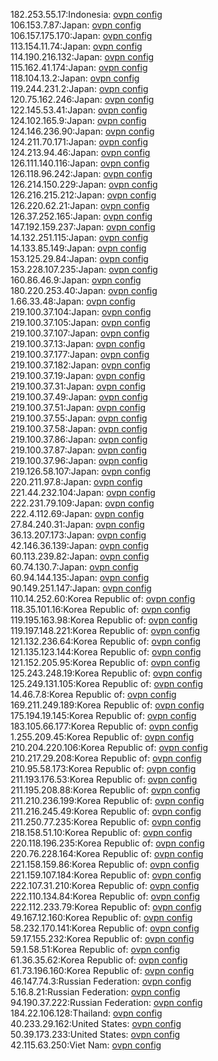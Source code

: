 182.253.55.17:Indonesia: [ovpn config](vpn/182_253_55_17.ovpn)  
106.153.7.87:Japan: [ovpn config](vpn/106_153_7_87.ovpn)  
106.157.175.170:Japan: [ovpn config](vpn/106_157_175_170.ovpn)  
113.154.11.74:Japan: [ovpn config](vpn/113_154_11_74.ovpn)  
114.190.216.132:Japan: [ovpn config](vpn/114_190_216_132.ovpn)  
115.162.41.174:Japan: [ovpn config](vpn/115_162_41_174.ovpn)  
118.104.13.2:Japan: [ovpn config](vpn/118_104_13_2.ovpn)  
119.244.231.2:Japan: [ovpn config](vpn/119_244_231_2.ovpn)  
120.75.162.246:Japan: [ovpn config](vpn/120_75_162_246.ovpn)  
122.145.53.41:Japan: [ovpn config](vpn/122_145_53_41.ovpn)  
124.102.165.9:Japan: [ovpn config](vpn/124_102_165_9.ovpn)  
124.146.236.90:Japan: [ovpn config](vpn/124_146_236_90.ovpn)  
124.211.70.171:Japan: [ovpn config](vpn/124_211_70_171.ovpn)  
124.213.94.46:Japan: [ovpn config](vpn/124_213_94_46.ovpn)  
126.111.140.116:Japan: [ovpn config](vpn/126_111_140_116.ovpn)  
126.118.96.242:Japan: [ovpn config](vpn/126_118_96_242.ovpn)  
126.214.150.229:Japan: [ovpn config](vpn/126_214_150_229.ovpn)  
126.216.215.212:Japan: [ovpn config](vpn/126_216_215_212.ovpn)  
126.220.62.21:Japan: [ovpn config](vpn/126_220_62_21.ovpn)  
126.37.252.165:Japan: [ovpn config](vpn/126_37_252_165.ovpn)  
147.192.159.237:Japan: [ovpn config](vpn/147_192_159_237.ovpn)  
14.132.251.115:Japan: [ovpn config](vpn/14_132_251_115.ovpn)  
14.133.85.149:Japan: [ovpn config](vpn/14_133_85_149.ovpn)  
153.125.29.84:Japan: [ovpn config](vpn/153_125_29_84.ovpn)  
153.228.107.235:Japan: [ovpn config](vpn/153_228_107_235.ovpn)  
160.86.46.9:Japan: [ovpn config](vpn/160_86_46_9.ovpn)  
180.220.253.40:Japan: [ovpn config](vpn/180_220_253_40.ovpn)  
1.66.33.48:Japan: [ovpn config](vpn/1_66_33_48.ovpn)  
219.100.37.104:Japan: [ovpn config](vpn/219_100_37_104.ovpn)  
219.100.37.105:Japan: [ovpn config](vpn/219_100_37_105.ovpn)  
219.100.37.107:Japan: [ovpn config](vpn/219_100_37_107.ovpn)  
219.100.37.13:Japan: [ovpn config](vpn/219_100_37_13.ovpn)  
219.100.37.177:Japan: [ovpn config](vpn/219_100_37_177.ovpn)  
219.100.37.182:Japan: [ovpn config](vpn/219_100_37_182.ovpn)  
219.100.37.19:Japan: [ovpn config](vpn/219_100_37_19.ovpn)  
219.100.37.31:Japan: [ovpn config](vpn/219_100_37_31.ovpn)  
219.100.37.49:Japan: [ovpn config](vpn/219_100_37_49.ovpn)  
219.100.37.51:Japan: [ovpn config](vpn/219_100_37_51.ovpn)  
219.100.37.55:Japan: [ovpn config](vpn/219_100_37_55.ovpn)  
219.100.37.58:Japan: [ovpn config](vpn/219_100_37_58.ovpn)  
219.100.37.86:Japan: [ovpn config](vpn/219_100_37_86.ovpn)  
219.100.37.87:Japan: [ovpn config](vpn/219_100_37_87.ovpn)  
219.100.37.96:Japan: [ovpn config](vpn/219_100_37_96.ovpn)  
219.126.58.107:Japan: [ovpn config](vpn/219_126_58_107.ovpn)  
220.211.97.8:Japan: [ovpn config](vpn/220_211_97_8.ovpn)  
221.44.232.104:Japan: [ovpn config](vpn/221_44_232_104.ovpn)  
222.231.79.109:Japan: [ovpn config](vpn/222_231_79_109.ovpn)  
222.4.112.69:Japan: [ovpn config](vpn/222_4_112_69.ovpn)  
27.84.240.31:Japan: [ovpn config](vpn/27_84_240_31.ovpn)  
36.13.207.173:Japan: [ovpn config](vpn/36_13_207_173.ovpn)  
42.146.36.139:Japan: [ovpn config](vpn/42_146_36_139.ovpn)  
60.113.239.82:Japan: [ovpn config](vpn/60_113_239_82.ovpn)  
60.74.130.7:Japan: [ovpn config](vpn/60_74_130_7.ovpn)  
60.94.144.135:Japan: [ovpn config](vpn/60_94_144_135.ovpn)  
90.149.251.147:Japan: [ovpn config](vpn/90_149_251_147.ovpn)  
110.14.252.60:Korea Republic of: [ovpn config](vpn/110_14_252_60.ovpn)  
118.35.101.16:Korea Republic of: [ovpn config](vpn/118_35_101_16.ovpn)  
119.195.163.98:Korea Republic of: [ovpn config](vpn/119_195_163_98.ovpn)  
119.197.148.221:Korea Republic of: [ovpn config](vpn/119_197_148_221.ovpn)  
121.132.236.64:Korea Republic of: [ovpn config](vpn/121_132_236_64.ovpn)  
121.135.123.144:Korea Republic of: [ovpn config](vpn/121_135_123_144.ovpn)  
121.152.205.95:Korea Republic of: [ovpn config](vpn/121_152_205_95.ovpn)  
125.243.248.19:Korea Republic of: [ovpn config](vpn/125_243_248_19.ovpn)  
125.249.131.105:Korea Republic of: [ovpn config](vpn/125_249_131_105.ovpn)  
14.46.7.8:Korea Republic of: [ovpn config](vpn/14_46_7_8.ovpn)  
169.211.249.189:Korea Republic of: [ovpn config](vpn/169_211_249_189.ovpn)  
175.194.19.145:Korea Republic of: [ovpn config](vpn/175_194_19_145.ovpn)  
183.105.66.177:Korea Republic of: [ovpn config](vpn/183_105_66_177.ovpn)  
1.255.209.45:Korea Republic of: [ovpn config](vpn/1_255_209_45.ovpn)  
210.204.220.106:Korea Republic of: [ovpn config](vpn/210_204_220_106.ovpn)  
210.217.29.208:Korea Republic of: [ovpn config](vpn/210_217_29_208.ovpn)  
210.95.58.173:Korea Republic of: [ovpn config](vpn/210_95_58_173.ovpn)  
211.193.176.53:Korea Republic of: [ovpn config](vpn/211_193_176_53.ovpn)  
211.195.208.88:Korea Republic of: [ovpn config](vpn/211_195_208_88.ovpn)  
211.210.236.199:Korea Republic of: [ovpn config](vpn/211_210_236_199.ovpn)  
211.216.245.49:Korea Republic of: [ovpn config](vpn/211_216_245_49.ovpn)  
211.250.77.235:Korea Republic of: [ovpn config](vpn/211_250_77_235.ovpn)  
218.158.51.10:Korea Republic of: [ovpn config](vpn/218_158_51_10.ovpn)  
220.118.196.235:Korea Republic of: [ovpn config](vpn/220_118_196_235.ovpn)  
220.76.228.164:Korea Republic of: [ovpn config](vpn/220_76_228_164.ovpn)  
221.158.159.86:Korea Republic of: [ovpn config](vpn/221_158_159_86.ovpn)  
221.159.107.184:Korea Republic of: [ovpn config](vpn/221_159_107_184.ovpn)  
222.107.31.210:Korea Republic of: [ovpn config](vpn/222_107_31_210.ovpn)  
222.110.134.84:Korea Republic of: [ovpn config](vpn/222_110_134_84.ovpn)  
222.112.233.79:Korea Republic of: [ovpn config](vpn/222_112_233_79.ovpn)  
49.167.12.160:Korea Republic of: [ovpn config](vpn/49_167_12_160.ovpn)  
58.232.170.141:Korea Republic of: [ovpn config](vpn/58_232_170_141.ovpn)  
59.17.155.232:Korea Republic of: [ovpn config](vpn/59_17_155_232.ovpn)  
59.1.58.51:Korea Republic of: [ovpn config](vpn/59_1_58_51.ovpn)  
61.36.35.62:Korea Republic of: [ovpn config](vpn/61_36_35_62.ovpn)  
61.73.196.160:Korea Republic of: [ovpn config](vpn/61_73_196_160.ovpn)  
46.147.74.3:Russian Federation: [ovpn config](vpn/46_147_74_3.ovpn)  
5.16.8.21:Russian Federation: [ovpn config](vpn/5_16_8_21.ovpn)  
94.190.37.222:Russian Federation: [ovpn config](vpn/94_190_37_222.ovpn)  
184.22.106.128:Thailand: [ovpn config](vpn/184_22_106_128.ovpn)  
40.233.29.162:United States: [ovpn config](vpn/40_233_29_162.ovpn)  
50.39.173.233:United States: [ovpn config](vpn/50_39_173_233.ovpn)  
42.115.63.250:Viet Nam: [ovpn config](vpn/42_115_63_250.ovpn)  
